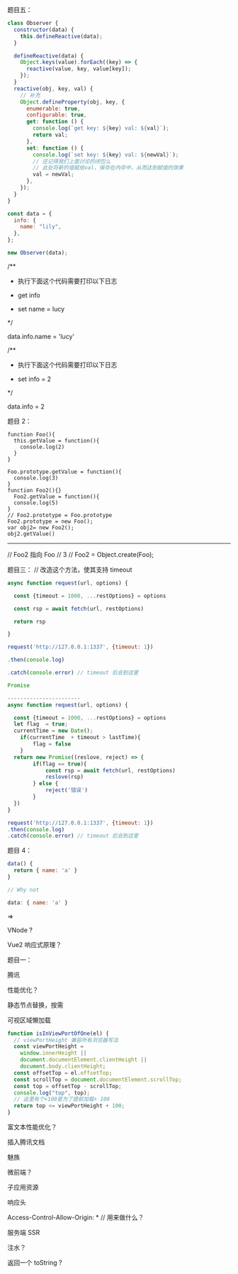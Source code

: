 题目五：

```js
class Observer {
  constructor(data) {
    this.defineReactive(data);
  }

  defineReactive(data) {
    Object.keys(value).forEach((key) => {
      reactive(value, key, value[key]);
    });
  }
  reactive(obj, key, val) {
    // 补充
    Object.defineProperty(obj, key, {
      enumerable: true,
      configurable: true,
      get: function () {
        console.log(`get key: ${key} val: ${val}`);
        return val;
      },
      set: function () {
        console.log(`set key: ${key} val: ${newVal}`);
        // 还记得我们上面讨论的闭包么
        // 此处将新的值赋给val，保存在内存中，从而达到赋值的效果
        val = newVal;
      },
    });
  }
}

const data = {
  info: {
    name: "lily",
  },
};

new Observer(data);
```

/\*\*

- 执行下面这个代码需要打印以下日志

- get info

- set name = lucy

\*/

data.info.name = 'lucy'

/\*\*

- 执行下面这个代码需要打印以下日志

- set info = 2

\*/

data.info = 2

题目 2：

```JS
function Foo(){
  this.getValue = function(){
    console.log(2)
  }
}

Foo.prototype.getValue = function(){
  console.log(3)
}
function Foo2(){}
  Foo2.getValue = function(){
  console.log(5)
}
// Foo2.prototype = Foo.prototype
Foo2.prototype = new Foo();
var obj2= new Foo2();
obj2.getValue()
```

---

// Foo2 指向 Foo
// 3
// Foo2 = Object.create(Foo);

题目三：
// 改造这个方法，使其支持 timeout

```js
async function request(url, options) {

  const {timeout = 1000, ...restOptions} = options

  const rsp = await fetch(url, restOptions)

  return rsp

}

request('http://127.0.0.1:1337', {timeout: 1})

.then(console.log)

.catch(console.error) // timeout 后会到这里

Promise

-----------------------
async function request(url, options) {

  const {timeout = 1000, ...restOptions} = options
  let flag  = true;
  currentTime = new Date();
    if(currentTime  + timeout > lastTime){
        flag = false
    }
  return new Promise((reslove, reject) => {
        if(flag == true){
            const rsp = await fetch(url, restOptions)
            reslove(rsp)
        } else {
            reject('错误')
        }
  })
}

request('http://127.0.0.1:1337', {timeout: 1})
.then(console.log)
.catch(console.error) // timeout 后会到这里
```

题目 4：

```js
data() {
  return { name: 'a' }
}

// Why not

data: { name: 'a' }

```

=>

VNode ?

Vue2 响应式原理？

题目一：

腾讯

性能优化？

静态节点替换，按需

可视区域懒加载

```js
function isInViewPortOfOne(el) {
  // viewPortHeight 兼容所有浏览器写法
  const viewPortHeight =
    window.innerHeight ||
    document.documentElement.clientHeight ||
    document.body.clientHeight;
  const offsetTop = el.offsetTop;
  const scrollTop = document.documentElement.scrollTop;
  const top = offsetTop - scrollTop;
  console.log("top", top);
  // 这里有个+100是为了提前加载+ 100
  return top <= viewPortHeight + 100;
}
```

富文本性能优化？

插入腾讯文档

魅族

微前端？

子应用资源

响应头

Access-Control-Allow-Origin: \* // 用来做什么？

<script src=''></script>

服务端 SSR

注水？

返回一个 toString ?
